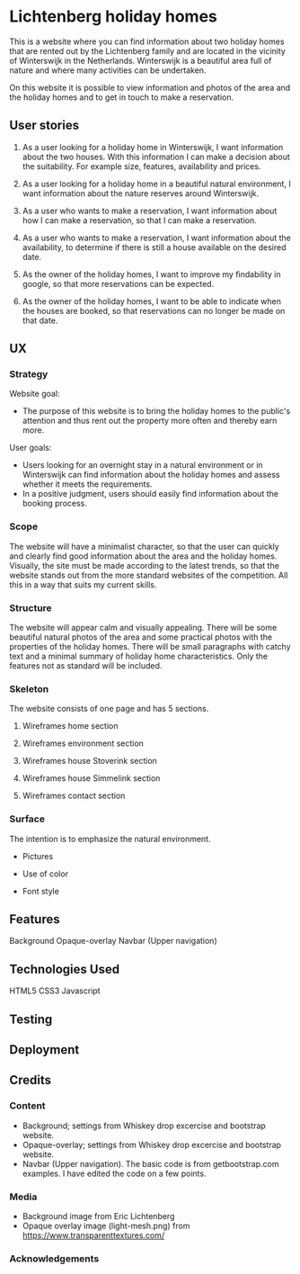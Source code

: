 # Lichtenberg holiday homes

This is a website where you can find information about two holiday homes that are rented out by the Lichtenberg family and are located in the vicinity of Winterswijk 
in the Netherlands. Winterswijk is a beautiful area full of nature and where many activities can be undertaken.

On this website it is possible to view information and photos of the area and the holiday homes and to get in touch to make a reservation. 

## User stories


1. As a user looking for a holiday home in Winterswijk, I want information about the two houses. With this information I can make a decision about the suitability.
For example size, features, availability and prices.

1. As a user looking for a holiday home in a beautiful natural environment, I want information about the nature reserves around Winterswijk.

1. As a user who wants to make a reservation, I want information about how I can make a reservation, so that I can make a reservation.

1. As a user who wants to make a reservation, I want information about the availability, to determine if there is still a house available on the desired date.

1. As the owner of the holiday homes, I want to improve my findability in google, so that more reservations can be expected.

1. As the owner of the holiday homes, I want to be able to indicate when the houses are booked, so that reservations can no longer be made on that date.



## UX

### Strategy

Website goal:

* The purpose of this website is to bring the holiday homes to the public's attention and thus rent out the property more often and thereby earn more. 

User goals:

* Users looking for an overnight stay in a natural environment or in Winterswijk can find information about the holiday homes and assess whether it meets the requirements.
* In a positive judgment, users should easily find information about the booking process. 

### Scope

The website will have a minimalist character, so that the user can quickly and clearly find good information about the area and the holiday homes.
Visually, the site must be made according to the latest trends, so that the website stands out from the more standard websites of the competition.
All this in a way that suits my current skills. 


### Structure

The website will appear calm and visually appealing. There will be some beautiful natural photos of the area and some practical photos with the
properties of the holiday homes. There will be small paragraphs with catchy text and a minimal summary of holiday home characteristics. Only the features not as
standard will be included. 

### Skeleton

The website consists of one page and has 5 sections.

1. Wireframes home section

1. Wireframes environment section

1. Wireframes house Stoverink section

1. Wireframes house Simmelink section

1. Wireframes contact section 

### Surface

The intention is to emphasize the natural environment.

* Pictures

* Use of color

* Font style 



## Features

Background
Opaque-overlay
Navbar (Upper navigation)

## Technologies Used

HTML5
CSS3
Javascript


## Testing


## Deployment


## Credits

### Content

* Background; settings from Whiskey drop excercise and bootstrap website.
* Opaque-overlay; settings from Whiskey drop excercise and bootstrap website.
* Navbar (Upper navigation). The basic code is from getbootstrap.com examples. I have edited the code on a few points.


### Media

* Background image from Eric Lichtenberg
* Opaque overlay image (light-mesh.png) from https://www.transparenttextures.com/



### Acknowledgements

